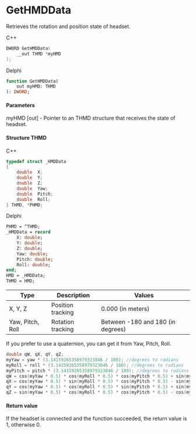 ﻿# GetHMDData
Retrieves the rotation and position state of headset.

С++
```c
DWORD GetHMDData(
	__out THMD *myHMD
);
```

Delphi
```pascal
function GetHMDData(
	out myHMD: THMD
): DWORD;
```

#### Parameters
myHMD [out] - Pointer to an THMD structure that receives the state of headset.

#### Structure THMD
C++
```c
typedef struct _HMDData
{
	double	X;
	double	Y;
	double	Z;
	double	Yaw;
	double	Pitch;
	double	Roll;
} THMD, *PHMD;
```

Delphi
```pascal
PHMD = ^THMD;
_HMDData = record
	X: double;
	Y: double;
    Z: double;
    Yaw: double;
    Pitch: double;
    Roll: double;
end;
HMD = _HMDData;
THMD = HMD;
```

| Type | Description | Values |
| ------------- | ------------- | ------------- |
| X, Y, Z | Position tracking | 0.000 (in meters) |
| Yaw, Pitch, Roll | Rotation tracking | Between -180 and 180 (in degrees) |

If you prefer to use a quaternion, you can get it from Yaw, Pitch, Roll.
```c
double qW, qX, qY, qZ;
myYaw = yaw * (3.14159265358979323846 / 180); //degrees to radians
myRoll = roll * (3.14159265358979323846 / 180); //degrees to radians
myPitch = pitch * (3.14159265358979323846 / 180); //degrees to radians
qW = cos(myYaw * 0.5) * cos(myRoll * 0.5) * cos(myPitch * 0.5) + sin(myYaw * 0.5) * sin(myRoll * 0.5) * sin(myPitch * 0.5);
qX = cos(myYaw * 0.5) * sin(myRoll * 0.5) * cos(myPitch * 0.5) - sin(myYaw * 0.5) * cos(myRoll * 0.5) * sin(myPitch * 0.5);
qY = cos(myYaw * 0.5) * cos(myRoll * 0.5) * sin(myPitch * 0.5) + sin(myYaw * 0.5) * sin(myRoll * 0.5) * cos(myPitch * 0.5);
qZ = sin(myYaw * 0.5) * cos(myRoll * 0.5) * cos(myPitch * 0.5) - cos(myYaw * 0.5) * sin(myRoll * 0.5) * sin(myPitch * 0.5);
```

#### Return value
If the headset is connected and the function succeeded, the return value is 1, otherwise 0.